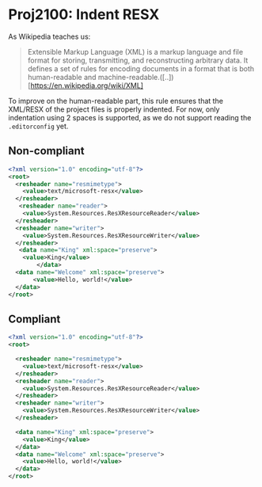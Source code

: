 # Proj2100: Indent RESX
As Wikipedia teaches us:
> Extensible Markup Language (XML) is a markup language and file format for
> storing, transmitting, and reconstructing arbitrary data. It defines a set of
> rules for encoding documents in a format that is both human-readable and
> machine-readable.([..])[https://en.wikipedia.org/wiki/XML]

To improve on the human-readable part, this rule ensures that the XML/RESX of the
project files is properly indented. For now, only indentation using 2 spaces 
is supported, as we do not support reading the `.editorconfig` yet.

## Non-compliant
``` XML
<?xml version="1.0" encoding="utf-8"?>
<root>
  <resheader name="resmimetype">
    <value>text/microsoft-resx</value>
  </resheader>
   <resheader name="reader">
    <value>System.Resources.ResXResourceReader</value>
  </resheader>
  <resheader name="writer">
    <value>System.Resources.ResXResourceWriter</value>
  </resheader>
   <data name="King" xml:space="preserve">
    <value>King</value>
		</data>
  <data name="Welcome" xml:space="preserve">
       <value>Hello, world!</value>
  </data>
</root>
```

## Compliant
``` XML
<?xml version="1.0" encoding="utf-8"?>
<root>

  <resheader name="resmimetype">
    <value>text/microsoft-resx</value>
  </resheader>
  <resheader name="reader">
    <value>System.Resources.ResXResourceReader</value>
  </resheader>
  <resheader name="writer">
    <value>System.Resources.ResXResourceWriter</value>
  </resheader>

  <data name="King" xml:space="preserve">
    <value>King</value>
  </data>
  <data name="Welcome" xml:space="preserve">
    <value>Hello, world!</value>
  </data>
</root>
```
